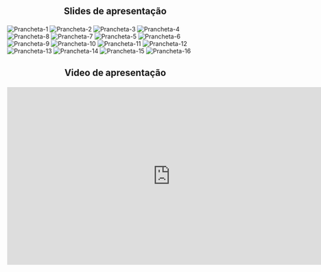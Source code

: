 ## <p align="center">Slides de apresentação</p>

![Prancheta-1](https://user-images.githubusercontent.com/89596623/233380965-589bbfd6-df4a-4671-9d2b-3059e57a707f.png)
![Prancheta-2](https://user-images.githubusercontent.com/89596623/233381112-a39d1df0-504e-4580-94b5-93ea0f248e0e.png)
![Prancheta-3](https://user-images.githubusercontent.com/89596623/233381138-82da55b0-3798-44b4-ba44-cd4f753a28ad.png)
![Prancheta-4](https://user-images.githubusercontent.com/89596623/233381151-c2a0d13f-80bb-4d0c-8859-111394e6b276.png)
![Prancheta-8](https://user-images.githubusercontent.com/89596623/233381232-c2d99d09-b776-4406-b801-6051a3c692e6.png)
![Prancheta-7](https://user-images.githubusercontent.com/89596623/233381215-1869f085-5dc0-4427-b6ee-3bcca12759d1.png)
![Prancheta-5](https://user-images.githubusercontent.com/89596623/233381180-360103e8-a83e-44ad-b98d-36671d7c42c8.png)
![Prancheta-6](https://user-images.githubusercontent.com/89596623/233381200-c16b0820-9785-45c7-a531-69c0c0c00f29.png)
![Prancheta-9](https://user-images.githubusercontent.com/89596623/233381251-ed877dbf-6532-4a9b-8edd-2343e6ab916b.png)
![Prancheta-10](https://user-images.githubusercontent.com/89596623/233381265-2d8129b4-14d4-47eb-8d98-15d9ea4fbc18.png)
![Prancheta-11](https://user-images.githubusercontent.com/89596623/233381289-b4ad58a6-ae26-4d55-85fd-88d47872c299.png)
![Prancheta-12](https://user-images.githubusercontent.com/89596623/233381303-88f7a5f8-54df-4571-bdfe-bc5a78b8147f.png)
![Prancheta-13](https://user-images.githubusercontent.com/89596623/233381315-d1ce9b43-4648-434b-84b3-ee559e81f3be.png)
![Prancheta-14](https://user-images.githubusercontent.com/89596623/233381335-5be4ae99-4a17-4157-bc58-ebbb66104ae8.png)
![Prancheta-15](https://user-images.githubusercontent.com/89596623/233381356-3ec8c937-c6ae-44bd-83de-1e4d7e1c36d2.png)
![Prancheta-16](https://user-images.githubusercontent.com/89596623/233381370-bd527640-740e-4c04-ad2f-1fe8b1f1dd73.png)

## <p align="center">Video de apresentação</p>

<p align="center">
<iframe width="760" height="415" src="https://www.youtube.com/embed/vTTdvuJyNaQ" title="YouTube video player" frameborder="0" allow="accelerometer; autoplay; clipboard-write; encrypted-media; gyroscope; picture-in-picture; web-share" allowfullscreen></iframe>
</p>
